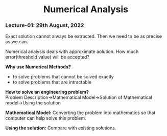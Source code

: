 <h1 align="center">Numerical Analysis</h1>

### Lecture-01: 29th August, 2022

Exact solution cannot always be extracted. Then we need to be as precise as we can.

Numerical analysis deals with approximate aolution. How much error(threshold value) will be accepted?

**Why use Numerical Methods?**
- to solve problems that cannot be solved exactly
- to solve problems that are intractable

**How to solve an engineering problem?**<br>
Problem Description->Mathematical Model->Solution of Mathematical model->Using the solution

**Mathematical Model:** Converting the problem into mathematics so that computer can help solve this problem.

**Using the solution:** Compare with existing solutions. 

